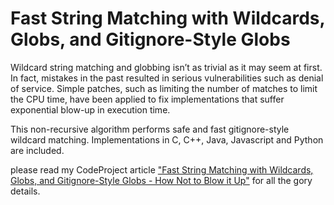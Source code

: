 # Fast String Matching with Wildcards, Globs, and Gitignore-Style Globs

Wildcard string matching and globbing isn’t as trivial as it may seem at first. In fact, mistakes in the past resulted in serious vulnerabilities such as denial of service. Simple patches, such as limiting the number of matches to limit the CPU time, have been applied to fix implementations that suffer exponential blow-up in execution time.

This non-recursive algorithm performs safe and fast gitignore-style wildcard matching.  Implementations in C, C++, Java, Javascript and Python are included.

please read my CodeProject article ["Fast String Matching with Wildcards, Globs, and Gitignore-Style Globs - How Not to Blow it Up"](https://www.codeproject.com/Articles/5163931/Fast-String-Matching-with-Wildcards-Globs-and-Giti?msg=5870295#xx5870295xx) for all the gory details.

